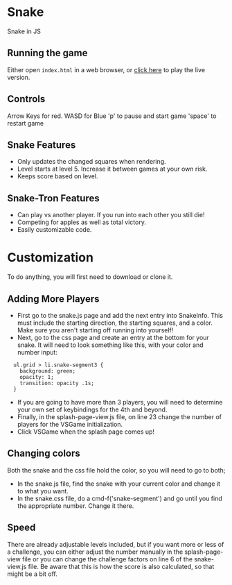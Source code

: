 # Snake

Snake in JS

## Running the game

Either open `index.html` in a web browser, or [click here](http://www.jordanroth.xyz/snake) to play the live version.

## Controls

Arrow Keys for red. WASD for Blue
'p' to pause and start game
'space' to restart game

## Snake Features

- Only updates the changed squares when rendering.
- Level starts at level 5. Increase it between games at your own risk.
- Keeps score based on level.

## Snake-Tron Features

- Can play vs another player. If you run into each other you still die!
- Competing for apples as well as total victory.
- Easily customizable code.

# Customization

To do anything, you will first need to download or clone it.

## Adding More Players

- First go to the snake.js page and add the next entry into SnakeInfo. This
  must include the starting direction, the starting squares, and a color. Make
  sure you aren't starting off running into yourself!
- Next, go to the css page and create an entry at the bottom for your snake.
  It will need to look something like this, with your color and number input:
```
  ul.grid > li.snake-segment3 {
    background: green;
    opacity: 1;
    transition: opacity .1s;
  }
```
- If you are going to have more than 3 players, you will need to determine your own set of keybindings for the 4th and beyond.
- Finally, in the splash-page-view.js file, on line 23 change the number of players
  for the VSGame initialization.
- Click VSGame when the splash page comes up!

## Changing colors

Both the snake and the css file hold the color, so you will need to go to both;
- In the snake.js file, find the snake with your current color and change it to
  what you want.
- In the snake.css file, do a cmd-f('snake-segment') and go until you find the
  appropriate number. Change it there.

## Speed

There are already adjustable levels included, but if you want more or less of a
challenge, you can either adjust the number manually in the splash-page-view
file or you can change the challenge factors on line 6 of the snake-view.js file.
Be aware that this is how the score is also calculated, so that might be a bit off.
